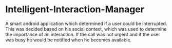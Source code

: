 Intelligent-Interaction-Manager
===============================

A smart android application which determined if a user could be interrupted. 
This was decided based on his social context, which was used to determine the importance of an interaction. 
If the call was not urgent and if the user was busy he would be notified when he becomes available.
